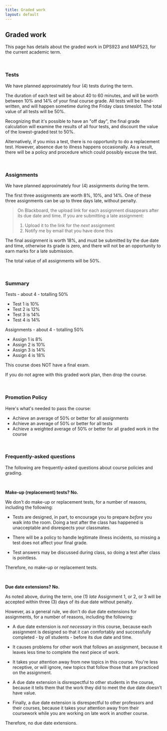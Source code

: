 ```yaml
---
title: Graded work
layout: default
---
```


## Graded work

This page has details about the graded work in DPS923 and MAP523, for the current academic term.

<br>

### Tests

We have planned approximately four (4) tests during the term.

The duration of each test will be about 40 to 60 minutes, and will be worth between 10% and 14% of your final course grade. All tests will be hand-written, and will happen sometime during the Friday class timeslot. The total value of all tests will be 50%.

Recognizing that it's possible to have an "off day", the final grade calculation will examine the results of all four tests, and discount the value of the lowest-graded test to 50%.

Alternatively, if you miss a test, there is no opportunity to do a replacement test. However, absence due to illness happens occasionally. As a result, there will be a policy and procedure which could possibly excuse the test.

<br>

### Assignments

We have planned approximately four (4) assignments during the term.

The first three assignments are worth 8%, 10%, and 14%. One of these three assignments can be up to three days late, without penalty. 

> On Blackboard, the upload link for each assignment disappears after its due date and time. If you are submitting a late assignment:  
> 1. Upload it to the link for the *next* assignment  
> 2. Notify me by email that you have done this

The final assignment is worth 18%, and must be submitted by the due date and time, otherwise its grade is zero, and there will not be an opportunity to earn marks for a late submission.

The total value of all assignments will be 50%.

<br>

### Summary

Tests - about 4 - totalling 50%  
* Test 1 is 10%
* Test 2 is 12%
* Test 3 is 14%
* Test 4 is 14%

Assignments - about 4 - totalling 50%  
* Assign 1 is 8%
* Assign 2 is 10%
* Assign 3 is 14%
* Assign 4 is 18%

This course does NOT have a final exam. 

If you do not agree with this graded work plan, then drop the course.

<br>

### Promotion Policy

Here's what's needed to pass the course:
* Achieve an average of 50% or better for all assignments
*	Achieve an average of 50% or better for all tests
*	Achieve a weighted average of 50% or better for all graded work in the course

<br>

### Frequently-asked questions

The following are frequently-asked questions about course policies and grading. 

<br>

**Make-up (replacement) tests? No.**

We don't do make-up or replacement tests, for a number of reasons, including the following:

* Tests are designed, in part, to encourage you to prepare *before* you walk into the room. Doing a test after the class has happened is unacceptable and disrespects your classmates.

* There will be a policy to handle legitimate illness incidents, so missing a test does not affect your final grade.

* Test answers may be discussed during class, so doing a test after class is pointless.

Therefore, no make-up or replacement tests. 

<br>

**Due date extensions? No.**

As noted above, during the term, one (1) *late* Assignment 1, or 2, or 3 will be accepted within three (3) days of its due date without penalty. 

However, as a general rule, we don't do due date extensions for assignments, for a number of reasons, including the following:

* A due date extension is *not necessary* in this course, because each assignment is designed so that it can comfortably and successfully completed - by *all* students - before its due date and time.

* It causes problems for other work that follows an assignment, because it leaves less time to complete the next piece of work.

* It takes your attention away from new topics in this course. You're less receptive, or will ignore, new topics that follow those that are practiced on the assignment.

* A due date extension is disrespectful to other students in the course, because it tells them that the work they did to meet the due date doesn't have value.

* Finally, a due date extension is disrespectful to other professors and their courses, because it takes your attention away from their coursework while you are working on late work in another course.

Therefore, no due date extensions.

<br>
